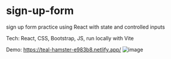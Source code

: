 # sign-up-form
sign up form practice using React with state and controlled inputs

Tech: React, CSS, Bootstrap, JS, run locally with Vite

Demo: https://teal-hamster-e983b8.netlify.app/
![image](https://user-images.githubusercontent.com/75360198/218752075-cb732a5c-b14b-4b5f-8d2a-4be022ea9aa9.png)
